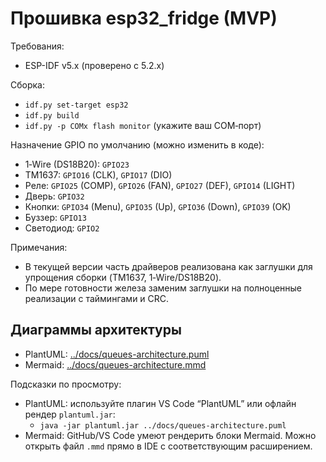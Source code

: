 # Прошивка esp32_fridge (MVP)

Требования:
- ESP-IDF v5.x (проверено с 5.2.x)

Сборка:
- `idf.py set-target esp32`
- `idf.py build`
- `idf.py -p COMx flash monitor` (укажите ваш COM‑порт)

Назначение GPIO по умолчанию (можно изменить в коде):
- 1‑Wire (DS18B20): `GPIO23`
- TM1637: `GPIO16` (CLK), `GPIO17` (DIO)
- Реле: `GPIO25` (COMP), `GPIO26` (FAN), `GPIO27` (DEF), `GPIO14` (LIGHT)
- Дверь: `GPIO32`
- Кнопки: `GPIO34` (Menu), `GPIO35` (Up), `GPIO36` (Down), `GPIO39` (OK)
- Буззер: `GPIO13`
- Светодиод: `GPIO2`

Примечания:
- В текущей версии часть драйверов реализована как заглушки для упрощения сборки (TM1637, 1‑Wire/DS18B20).
- По мере готовности железа заменим заглушки на полноценные реализации с таймингами и CRC.

## Диаграммы архитектуры

- PlantUML: [../docs/queues-architecture.puml](../docs/queues-architecture.puml)
- Mermaid: [../docs/queues-architecture.mmd](../docs/queues-architecture.mmd)

Подсказки по просмотру:
- PlantUML: используйте плагин VS Code “PlantUML” или офлайн рендер `plantuml.jar`:
  - `java -jar plantuml.jar ../docs/queues-architecture.puml`
- Mermaid: GitHub/VS Code умеют рендерить блоки Mermaid. Можно открыть файл `.mmd` прямо в IDE с соответствующим расширением.
